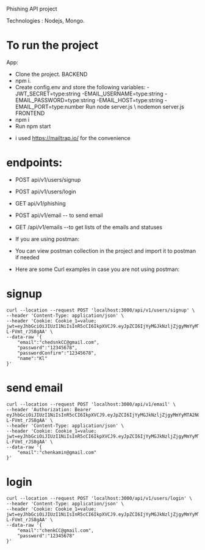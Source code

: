 
Phishing API project

Technologies : Nodejs, Mongo.

# To run the project


App:
- Clone the project.
BACKEND
- npm i.
- Create config.env and store the following variables:
-JWT_SECRET=type:string
-EMAIL_USERNAME=type:string
-EMAIL_PASSWORD=type:string
-EMAIL_HOST=type:string
-EMAIL_PORT=type:number
Run node server.js  \ nodemon server.js
FRONTEND
- npm i 
- Run npm start


* i used https://mailtrap.io/ for the convenience



# endpoints:
- POST api/v1/users/signup
- POST api/v1/users/login
- GET api/v1/phishing
- POST api/v1/email -- to send email
- GET /api/v1/emails --to get lists of the emails and statuses
- If you are using postman:
- You can view postman collection in the project and import it to postman if needed

- Here are some Curl examples in case you are not using postman:

# signup
```
curl --location --request POST 'localhost:3000/api/v1/users/signup' \
--header 'Content-Type: application/json' \
--header 'Cookie: Cookie_1=value; jwt=eyJhbGciOiJIUzI1NiIsInR5cCI6IkpXVCJ9.eyJpZCI6IjYyMGJkNzljZjgyMmYyMTA2NGU2YTc3OCIsImlhdCI6MTY0NDk0MzI2MSwiZXhwIjoxNjUyNzE5MjYxfQ.nAp2lTf0R5SiizDLTmZFRjY2GkdQ-L-FVmt_rJS8gAA' \
--data-raw '{
    "email":"chedsnkCC@gmail.com",
    "password":"12345678",
    "passwordConfirm":"12345678",
    "name":"Kl"
}'
```
# send email
```
curl --location --request POST 'localhost:3000/api/v1/email' \
--header 'Authorization: Bearer eyJhbGciOiJIUzI1NiIsInR5cCI6IkpXVCJ9.eyJpZCI6IjYyMGJkNzljZjgyMmYyMTA2NGU2YTc3OCIsImlhdCI6MTY0NDk0MzI2MSwiZXhwIjoxNjUyNzE5MjYxfQ.nAp2lTf0R5SiizDLTmZFRjY2GkdQ-L-FVmt_rJS8gAA' \
--header 'Content-Type: application/json' \
--header 'Cookie: Cookie_1=value; jwt=eyJhbGciOiJIUzI1NiIsInR5cCI6IkpXVCJ9.eyJpZCI6IjYyMGJkNzljZjgyMmYyMTA2NGU2YTc3OCIsImlhdCI6MTY0NDk0MzI2MSwiZXhwIjoxNjUyNzE5MjYxfQ.nAp2lTf0R5SiizDLTmZFRjY2GkdQ-L-FVmt_rJS8gAA' \
--data-raw '{
    "email":"chenkamin@gmail.com"
}'
```
# login
```
curl --location --request POST 'localhost:3000/api/v1/users/login' \
--header 'Content-Type: application/json' \
--header 'Cookie: Cookie_1=value; jwt=eyJhbGciOiJIUzI1NiIsInR5cCI6IkpXVCJ9.eyJpZCI6IjYyMGJkNzljZjgyMmYyMTA2NGU2YTc3OCIsImlhdCI6MTY0NDk0MzI2MSwiZXhwIjoxNjUyNzE5MjYxfQ.nAp2lTf0R5SiizDLTmZFRjY2GkdQ-L-FVmt_rJS8gAA' \
--data-raw '{
    "email":"chenkCC@gmail.com",
    "password":"12345678"
}'
```
